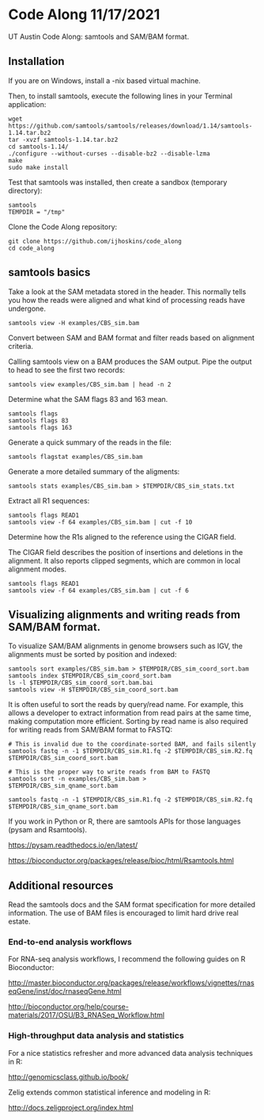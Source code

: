 # Code Along 11/17/2021

UT Austin Code Along: samtools and SAM/BAM format.

## Installation

If you are on Windows, install a -nix based virtual machine.

Then, to install samtools, execute the following lines in your Terminal application:

```
wget https://github.com/samtools/samtools/releases/download/1.14/samtools-1.14.tar.bz2
tar -xvzf samtools-1.14.tar.bz2
cd samtools-1.14/
./configure --without-curses --disable-bz2 --disable-lzma
make
sudo make install
```

Test that samtools was installed, then create a sandbox (temporary directory):

```
samtools
TEMPDIR = "/tmp"
```

Clone the Code Along repository:
```
git clone https://github.com/ijhoskins/code_along
cd code_along
```

## samtools basics

Take a look at the SAM metadata stored in the header. This normally tells you how the reads were aligned and what kind of processing reads have undergone.

```
samtools view -H examples/CBS_sim.bam
```

Convert between SAM and BAM format and filter reads based on alignment criteria.

Calling samtools view on a BAM produces the SAM output. Pipe the output to head to see the first two records:

```
samtools view examples/CBS_sim.bam | head -n 2
```

Determine what the SAM flags 83 and 163 mean.

```
samtools flags
samtools flags 83
samtools flags 163
```

Generate a quick summary of the reads in the file:

```
samtools flagstat examples/CBS_sim.bam
```

Generate a more detailed summary of the aligments:

```
samtools stats examples/CBS_sim.bam > $TEMPDIR/CBS_sim_stats.txt
```

Extract all R1 sequences:

```
samtools flags READ1
samtools view -f 64 examples/CBS_sim.bam | cut -f 10
```

Determine how the R1s aligned to the reference using the CIGAR field.

The CIGAR field describes the position of insertions and deletions in the alignment. It also reports clipped segments, which are common in local alignment modes.

```
samtools flags READ1
samtools view -f 64 examples/CBS_sim.bam | cut -f 6
```

## Visualizing alignments and writing reads from SAM/BAM format.

To visualize SAM/BAM alignments in genome browsers such as IGV, the alignments must be sorted by position and indexed:

```
samtools sort examples/CBS_sim.bam > $TEMPDIR/CBS_sim_coord_sort.bam
samtools index $TEMPDIR/CBS_sim_coord_sort.bam
ls -l $TEMPDIR/CBS_sim_coord_sort.bam.bai
samtools view -H $TEMPDIR/CBS_sim_coord_sort.bam
```

It is often useful to sort the reads by query/read name. For example, this allows a developer to extract information from read pairs at the same time, making computation more efficient. Sorting by read name is also required for writing reads from SAM/BAM format to FASTQ:

```
# This is invalid due to the coordinate-sorted BAM, and fails silently
samtools fastq -n -1 $TEMPDIR/CBS_sim.R1.fq -2 $TEMPDIR/CBS_sim.R2.fq $TEMPDIR/CBS_sim_coord_sort.bam 

# This is the proper way to write reads from BAM to FASTQ
samtools sort -n examples/CBS_sim.bam > $TEMPDIR/CBS_sim_qname_sort.bam

samtools fastq -n -1 $TEMPDIR/CBS_sim.R1.fq -2 $TEMPDIR/CBS_sim.R2.fq $TEMPDIR/CBS_sim_qname_sort.bam 
```

If you work in Python or R, there are samtools APIs for those languages (pysam and Rsamtools).

https://pysam.readthedocs.io/en/latest/

https://bioconductor.org/packages/release/bioc/html/Rsamtools.html

## Additional resources

Read the samtools docs and the SAM format specification for more detailed information. The use of BAM files is encouraged to limit hard drive real estate.

### End-to-end analysis workflows

For RNA-seq analysis workflows, I recommend the following guides on R Bioconductor:

http://master.bioconductor.org/packages/release/workflows/vignettes/rnaseqGene/inst/doc/rnaseqGene.html

http://bioconductor.org/help/course-materials/2017/OSU/B3_RNASeq_Workflow.html

### High-throughput data analysis and statistics

For a nice statistics refresher and more advanced data analysis techniques in R:

http://genomicsclass.github.io/book/

Zelig extends common statistical inference and modeling in R:

http://docs.zeligproject.org/index.html


